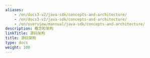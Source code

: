 ```yaml
---
aliases:
    - /en/docs3-v2/java-sdk/concepts-and-architecture/
    - /en/docs3-v2/java-sdk/concepts-and-architecture/
    - /en/overview/mannual/java-sdk/concepts-and-architecture/
description: 概念和架构
linkTitle: 源码架构
title: 源码架构
type: docs
weight: 100
---
```

